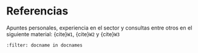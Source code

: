 # Referencias

Apuntes personales, experiencia en el sector y consultas entre otros en el siguiente material: {cite}`W1`, {cite}`W2` y {cite}`W3`

```{bibliography}
:filter: docname in docnames
```

